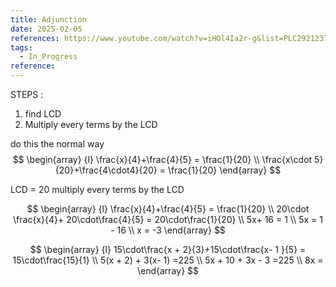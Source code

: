 ```yaml
---
title: Adjunction
date: 2025-02-05
references: https://www.youtube.com/watch?v=iHOl4Ia2r-g&list=PLC292123722B1B450&index=14
tags:
  - In_Progress
reference:
---
```

STEPS :  
1.  find LCD
2. Multiply every terms by the LCD 


do this the normal way  
$$
\begin{array} {l}
 \frac{x}{4}+\frac{4}{5}   = \frac{1}{20} \\
 \frac{x\cdot 5}{20}+\frac{4\cdot4}{20}   = \frac{1}{20}
\end{array} 
$$


LCD  = 20 
multiply every terms by the LCD 

$$
\begin{array} {l}
 \frac{x}{4}+\frac{4}{5}   = \frac{1}{20} \\
20\cdot \frac{x}{4}+ 20\cdot\frac{4}{5}   =  20\cdot\frac{1}{20} \\ 
5x+ 16  =  1  \\
5x =  1 - 16 \\
x  =  -3  
\end{array} 
$$

$$
\begin{array} {l}
 15\cdot\frac{x +  2}{3}+15\cdot\frac{x- 1 }{5}   = 15\cdot\frac{15}{1} \\
  5(x +  2) + 3(x- 1)    =225  \\
5x  + 10   + 3x  - 3      =225  \\
8x   =  
\end{array} 
$$